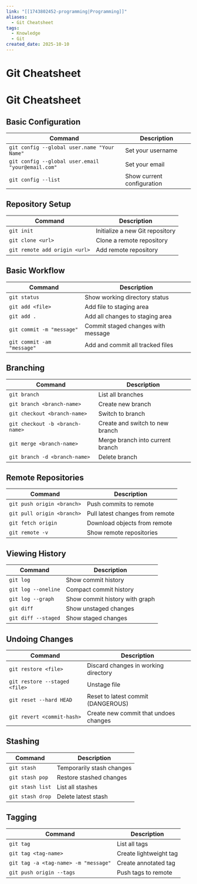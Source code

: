 ```yaml
---
link: "[[1743802452-programming|Programming]]"
aliases:
  - Git Cheatsheet
tags:
  - Knowledge
  - Git
created_date: 2025-10-10
---
```

# Git Cheatsheet
# Git Cheatsheet

## Basic Configuration
| Command | Description |
|---------|-------------|
| `git config --global user.name "Your Name"` | Set your username |
| `git config --global user.email "your@email.com"` | Set your email |
| `git config --list` | Show current configuration |

## Repository Setup
| Command | Description |
|---------|-------------|
| `git init` | Initialize a new Git repository |
| `git clone <url>` | Clone a remote repository |
| `git remote add origin <url>` | Add remote repository |

## Basic Workflow
| Command | Description |
|---------|-------------|
| `git status` | Show working directory status |
| `git add <file>` | Add file to staging area |
| `git add .` | Add all changes to staging area |
| `git commit -m "message"` | Commit staged changes with message |
| `git commit -am "message"` | Add and commit all tracked files |

## Branching
| Command | Description |
|---------|-------------|
| `git branch` | List all branches |
| `git branch <branch-name>` | Create new branch |
| `git checkout <branch-name>` | Switch to branch |
| `git checkout -b <branch-name>` | Create and switch to new branch |
| `git merge <branch-name>` | Merge branch into current branch |
| `git branch -d <branch-name>` | Delete branch |

## Remote Repositories
| Command | Description |
|---------|-------------|
| `git push origin <branch>` | Push commits to remote |
| `git pull origin <branch>` | Pull latest changes from remote |
| `git fetch origin` | Download objects from remote |
| `git remote -v` | Show remote repositories |

## Viewing History
| Command | Description |
|---------|-------------|
| `git log` | Show commit history |
| `git log --oneline` | Compact commit history |
| `git log --graph` | Show commit history with graph |
| `git diff` | Show unstaged changes |
| `git diff --staged` | Show staged changes |

## Undoing Changes
| Command | Description |
|---------|-------------|
| `git restore <file>` | Discard changes in working directory |
| `git restore --staged <file>` | Unstage file |
| `git reset --hard HEAD` | Reset to latest commit (DANGEROUS) |
| `git revert <commit-hash>` | Create new commit that undoes changes |

## Stashing
| Command | Description |
|---------|-------------|
| `git stash` | Temporarily stash changes |
| `git stash pop` | Restore stashed changes |
| `git stash list` | List all stashes |
| `git stash drop` | Delete latest stash |

## Tagging
| Command | Description |
|---------|-------------|
| `git tag` | List all tags |
| `git tag <tag-name>` | Create lightweight tag |
| `git tag -a <tag-name> -m "message"` | Create annotated tag |
| `git push origin --tags` | Push tags to remote |

